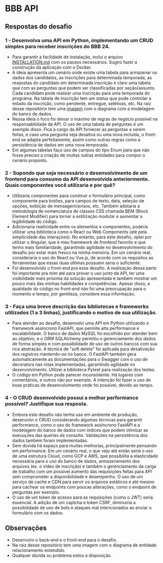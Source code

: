 # BBB API

## Respostas do desafio

### 1 - Desenvolva uma API em Python, implementando um CRUD simples para receber inscrições do BBB 24.

- Para garantir a facilidade de instalação, incluí o arquivo [INSTALLATION.md](https://github.com/samueledson/bbb/blob/main/INSTALLATION.md) com os passos necessários. Sugiro fazer a construção da aplicação com o Docker.
- A ideia apresenta um cenário onde existe uma tabela para armazenar os dados dos candidatos, as inscrições para determinada temporada, as respostas do candidato em determinada inscrição e claro uma tabela que com as perguntas que podem ser classificadas por seção/assunto. Cada candidato pode realizar uma inscrição para uma temporada do programa. Na tabela de inscrição tem um status que pode controlar a estado da inscrição, como pendente, entregue, seletivas, etc. Na raiz desse repositório tem uma [imagem](https://github.com/samueledson/bbb/blob/main/EER.png) com o diagrama com a modelagem do banco de dados.
- Nessa ideia o foco foi deixar o máximo de regras de negócio possível na responsabilidade da API. O uso de uma tabela de perguntas é um exemplo disso. Fica a cargo da API fornecer as perguntas a serem feitas, e caso uma pergunta seja desativa ou uma nova incluída, o front-end se adapta perfeitamente, assim como outras regras como a persistência de dados em uma nova temporada.
- Em algumas tabelas faço uso de campos do tipo Enum para que não fosse preciso a criação de muitas outras entidades para compor o cenário proposto.

### 2 - Supondo que seja necessário o desenvolvimento de um frontend para consumo da API desenvolvida anteriormente. Quais componentes você utilizaria e por quê?

- Utilizaria componentes para construir o formulário principal, como componente para botões, para campos de texto, data, seleção de opções, exibição de mensagem/avisos, etc. Também adotaria a metodologia de nomenclatura de classes CSS chamada BEM (Block Element Modifier) para tornar a estilização modular e aumentar a legibilidade do código.
- Adicionaria reatividade entre os elementos e componentes, poderia utilizar uma biblioteca como o React ou Web Components (até pela simplicidade das interações). No entanto, para este desafio, optei por utilizar o Angular, que é meu framework de frontend favorito e que tenho mais familiaridade, garantindo agilidade no desenvolvimento do desafio por estar mais fresco na minha memória. Em um cenário real, consideraria o uso do React ou Vue.js, de acordo com os requisitos as ferramentas que essas duas últimas possuem seria o suficiente.
- Foi desenvolvido o front-end pra esse desafio. A realização dessa parte foi importante pra mim até para provar o uso junto da API, ter uma visibilidade mais próxima da solução apresentada e também mostrar um pouco mais das minhas habilidades e competências. Apesar disso, a qualidade do código no front-end não foi uma preocupação para o momento e tempo, por gentileza, considere essa informação.

### 3 - Faça uma breve descrição das bibliotecas e frameworks utilizados (1 a 3 linhas), justificando o motivo de sua utilização.

- Para atender ao desafio, desenvolvi uma API em Python utilizando o framework assíncrono FastAPI, que permite alta performance e escalabilidade. O banco de dados MySQL foi escolhido por atender bem ao objetivo, e o ORM SQLAlchemy permitiu o gerenciamento dos dados de forma simples e com possibilidade de uso de outros bancos com sua rica abstração. A técnica de "soft delete" foi aplicada para desativação dos registros mantendo-os no banco. O FastAPI também gera automaticamente as documentações para o Swagger com o uso de decorators nas rotas implementadas, garantindo agilidade no desenvolvimento. Utilizei a biblioteca Pytest para realização dos testes.
- O código em Python pode parecer inconsistente. Há lugares com comentários, e outros não por exemplo. A intenção foi fazer o uso de boas práticas de desenvolvimento onde foi possível, devido ao tempo.

### 4 - O CRUD desenvolvido possui a melhor performance possível? Justifique sua resposta.

- Embora este desafio não tenha uso em ambiente de produção, desenvolvi o CRUD considerando algumas técnicas para garantir performance, como o uso do framework assíncrono FastAPI e a modelagem do banco de dados com índices que podem otimizar as execuções das queries de consulta. Validações na persistência dos dados também foram implementadas.
- Sem dúvida há espaço para muitas melhorias, principalmente pensando em performance. Em um cenário real, o que vejo até então seria o uso de uma estrutura Cloud, como GCP e AWS, que possibilita a elasticidade necessária para o uso do banco de dados, armazenamento dos arquivos (ex. o vídeo de inscrição) e também o gerenciamento da carga de trabalho com um possível aumento das requisições feitas para API sem comprometer a disponibilidade e desempenho. O uso de um serviço de cache e CDN para servir os arquivos estáticos e até mesmo para cachear os endpoints com poucas alterações, como o endpoint de perguntas por exemplo.
- O uso de um token de acesso para as requisições (como o JWT) seria essencial. A adição de um captcha e token CSRF, diminuiria a possibilidade de uso de bots e ataques mal intencionados ao enviar o formulário com os dados.

## Observações

- Desenvolvi o back-end e o front-end para o desafio.
- Na raiz desse repositório tem uma imagem com o diagrama de entidade relacionamento estendido.
- Qualquer dúvida ou problema estou a disposição.